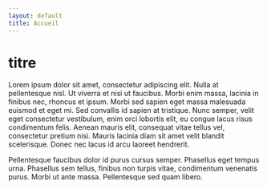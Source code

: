 ```yaml
---
layout: default
title: Accueil
---
```


# titre

Lorem ipsum dolor sit amet, consectetur adipiscing elit. Nulla at pellentesque nisl. Ut viverra et nisi ut faucibus. Morbi enim massa, lacinia in finibus nec, rhoncus et ipsum. Morbi sed sapien eget massa malesuada euismod et eget mi. Sed convallis id sapien at tristique. Nunc semper, velit eget consectetur vestibulum, enim orci lobortis elit, eu congue lacus risus condimentum felis. Aenean mauris elit, consequat vitae tellus vel, consectetur pretium nisi. Mauris lacinia diam sit amet velit blandit scelerisque. Donec nec lacus id arcu laoreet hendrerit.

Pellentesque faucibus dolor id purus cursus semper. Phasellus eget tempus urna. Phasellus sem tellus, finibus non turpis vitae, condimentum venenatis purus. Morbi ut ante massa. Pellentesque sed quam libero.
